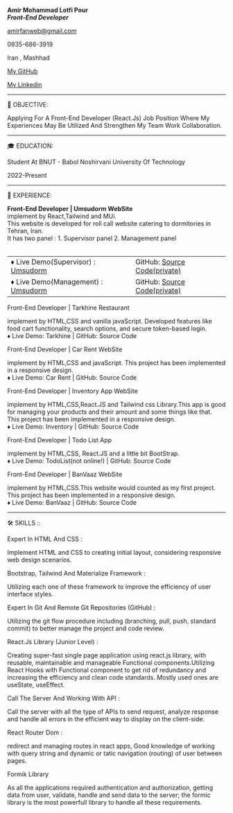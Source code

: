 <strong>Amir Mohammad Lotfi Pour </strong><br />
<strong><i>Front-End Developer</i></strong>

amirfanweb@gmail.com

0935-686-3919

Iran , Mashhad

<a href="https://github.com/isamirmmd">My GitHub</a>

<a href="https://linkedin.com/in/isamirmmd">My Linkedin</a>

----------

🌟 OBJECTIVE:

Applying For A Front-End Developer (React.Js) Job Position Where My Experiences May Be Utilized And Strengthen My Team Work Collaboration.

----------

🎓 EDUCATION:

Student At BNUT - Babol Noshirvani University Of Technology

2022-Present

----------

🚀 EXPERIENCE:

 <div>
        <strong>Front-End Developer | Umsudorm WebSite</strong><br />
        <span
          >implement by React,Tailwind and MUi.<br />This website is developed
          for roll call website catering to dormitories in Tehran, Iran. <br />
          It has two panel : 1. Supervisor panel 2. Management panel <br /><br />
          <table>
            <tr>
              <td>♦ Live Demo(Supervisor) :
                <a href="https://umsudorm.netlify.app/"> Umsudorm</a>
              </td>
              <td>
                GitHub:
                <a href="https://github.com/isamirmmd/">
                  Source Code(private)
                </a>
              </td>
            </tr>
            <tr>
              <td>♦ Live Demo(Management) :
                <a href="https://m-umsu.netlify.app/"> Umsudorm </a>
              </td>
              <td>
                GitHub:
                <a href="https://github.com/isamirmmd/">
                  Source Code(private)
                </a>
              </td>
            </tr>
          </table>
        </span>
      </div>

Front-End Developer | Tarkhine Restaurant

implement by HTML,CSS and vanilla javaScript.
Developed features like food cart functionality, search options, and secure token-based login.<br />
♦ Live Demo: Tarkhine | GitHub: Source Code

Front-End Developer | Car Rent WebSite

implement by HTML,CSS and javaScript. This project has been implemented in a responsive design.<br />
♦ Live Demo: Car Rent | GitHub: Source Code

Front-End Developer | Inventory App WebSite

implement by HTML,CSS,React.JS and Tailwind css Library.This app is good for managing your products and their amount and some things like that. This project has been implemented in a responsive design.<br />
♦ Live Demo: Inventory | GitHub: Source Code

Front-End Developer | Todo List App

implement by HTML,CSS, React.JS and a little bit BootStrap.<br />
♦ Live Demo: TodoList(not online!) | GitHub: Source Code

Front-End Developer | BanVaaz WebSite

implement by HTML,CSS.This website would counted as my first project. This project has been implemented in a responsive design.<br />
♦ Live Demo: BanVaaz | GitHub: Source Code

----------

🛠️ SKILLS ::

Expert In HTML And CSS :

Implement HTML and CSS to creating initial layout, considering responsive web design scenarios.

Bootstrap, Tailwind And Materialize Framework :

Utilizing each one of these framework to improve the efficiency of user interface styles.

Expert In Git And Remote Git Repositories (GitHub) :

Utilizing the git flow procedure including (branching, pull, push, standard commit) to better manage the project and code review.

React.Js Library (Junior Level) :

Creating super-fast single page application using react.js library, with reusable, maintainable and manageable Functional components.Utilizing React Hooks with Functional component to get rid of redundancy and increasing the efficiency and clean code standards. Mostly used ones are useState, useEffect.

Call The Server And Working With API : 

Call the server with all the type of APIs to send request, analyze response and handle all errors in the efficient way to display on the client-side.

React Router Dom :

redirect and managing routes in react apps, Good knowledge of working with query string and dynamic or tatic navigation (routing) of user between pages.

Formik Library

As all the applications required authentication and authorization, getting data from user, validate, handle and send data to the server; the formic library is the most powerfull library to handle all these requirements.
